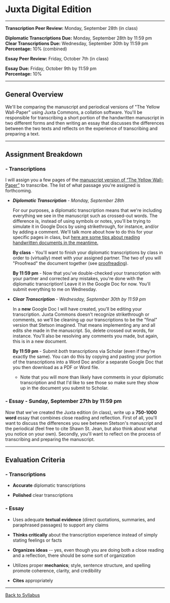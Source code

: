 # Juxta Digital Edition

_____

**Transcription Peer Review:** Monday, September 28th (in class)

**Diplomatic Transcriptions Due:** Monday, September 28th by 11:59 pm <br />
**Clear Transcriptions Due:** Wednesday, September 30th by 11:59 pm <br />
**Percentage:** 10% (combined)

**Essay Peer Review:** Friday, October 7th (in class)

**Essay Due:** Friday, October 9th by 11:59 pm <br />
**Percentage:** 10%

_____

## General Overview

We'll be comparing the manuscript and periodical versions of "The Yellow Wall-Paper" using Juxta Commons, a collation software. You'll be responsible for transcribing a short portion of the handwritten manuscript in two different forms and then writing an essay that discusses the differences between the two texts and reflects on the experience of transcribing and preparing a text. 

_____

## Assignment Breakdown

### - Transcriptions

I will assign you a few pages of the [manuscript version of “The Yellow Wall-Paper”](http://schlesinger.radcliffe.harvard.edu/onlinecollections/gilman/search?topics[]=The%20Yellow%20Wall-Paper%20(Manuscript)&page=1) to transcribe. The list of what passage you're assigned is forthcoming. 

* ***Diplomatic Transcription** - Monday, September 28th*

  For our purposes, a diplomatic transcription means that we're including everything we see in the manuscript such as crossed-out words. The difference is, instead of using symbols or notes, you'll be trying to simulate it in Google Docs by using strikethrough, for instance, and/or by adding a comment. We'll talk more about how to do this for your specific pages in class, but [here are some tips about reading handwritten documents in the meantime.](https://www.stagestories.org/resources/reading-handwritten-archival-documents/)

  **By class** - You'll want to finish your diplomatic transcriptions by class in order to (virtually) meet with your assigned partner. The two of you will "Proofread" the document together (see [proofreading](https://gde.upress.virginia.edu/06-gde.html#h3.1)).

  **By 11:59 pm** - Now that you've double-checked your transcription with your partner and corrected any mistakes, you're done with the diplomatic transcription! Leave it in the Google Doc for now. You'll submit everything to me on Wednesday.  

* ***Clear Transcription** - Wednesday, September 30th by 11:59 pm*

  In a **new** Google Doc I will have created, you'll be editing your transcription. Juxta Commons doesn't recognize strikethrough or comments, so we'll be cleaning up our transcriptions to be the "final" version that Stetson imagined. That means implementing any and all edits she made in the manuscript. So, delete crossed out words, for instance. You'll also be resolving any comments you made, but again, this is in a new document. 

  **By 11:59 pm** - Submit *both* transcriptions via Scholar (even if they're exactly the same). You can do this by copying and pasting your portion of the transcriptions into a Word Doc and/or a separate Google Doc that you then download as a PDF or Word file. 
    * Note that you will more than likely have comments in your diplomatic transcription and that I'd like to see those so make sure they show up in the document you submit to Scholar.

### - Essay - Sunday, September 27th by 11:59 pm

Now that we've created the Juxta edition (in class), write up a **750-1000 word** essay that combines close reading and reflection. First of all, you'll want to discuss the differences you see between Stetson's manuscript and the periodical (feel free to cite Shawn St. Jean, but also think about what you notice on your own). Secondly, you'll want to reflect on the process of transcribing and preparing the manuscript.

_____


## Evaluation Criteria

### - Transcriptions

* **Accurate** diplomatic transcriptions 

* **Polished** clear transcriptions  

### - Essay

* Uses adequate **textual evidence** (direct quotations, summaries, and paraphrased passages) to support any claims

* **Thinks critically** about the transcription experience instead of simply stating feelings or facts

* **Organizes ideas** -- yes, even though you are doing both a close reading and a reflection, there should be some sort of organization 

* Utilizes proper **mechanics**; style, sentence structure, and spelling promote coherence, clarity, and credibility

* **Cites** appropriately 

_____

[Back to Syllabus](https://deanna-stover.github.io/coursesCNU/2020/idst270fall2020) 

